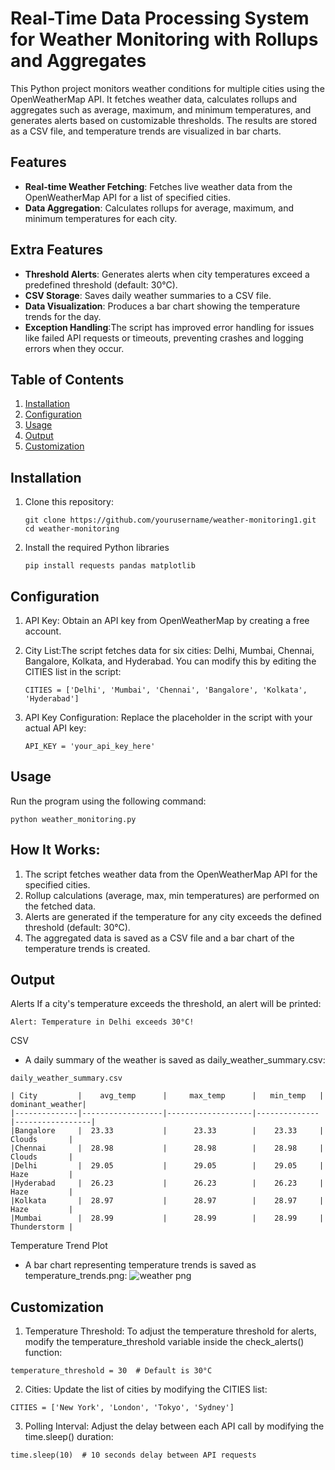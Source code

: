 #  Real-Time Data Processing System for Weather Monitoring with Rollups and Aggregates

This Python project monitors weather conditions for multiple cities using the OpenWeatherMap API. It fetches weather data, calculates rollups and aggregates such as average, maximum, and minimum temperatures, and generates alerts based on customizable thresholds. The results are stored as a CSV file, and temperature trends are visualized in bar charts.

## Features
- **Real-time Weather Fetching**: Fetches live weather data from the OpenWeatherMap API for a list of specified cities.
- **Data Aggregation**: Calculates rollups for average, maximum, and minimum temperatures for each city.
## Extra Features
- **Threshold Alerts**: Generates alerts when city temperatures exceed a predefined threshold (default: 30°C).
- **CSV Storage**: Saves daily weather summaries to a CSV file.
- **Data Visualization**: Produces a bar chart showing the temperature trends for the day.
- **Exception Handling**:The script has improved error handling for issues like failed API requests or timeouts, preventing crashes and logging errors when they occur.
 ## Table of Contents
1. [Installation](#installation)
2. [Configuration](#configuration)
3. [Usage](#usage)
4. [Output](#output)
5. [Customization](#customization)

## Installation

1. Clone this repository:
   ```
   git clone https://github.com/yourusername/weather-monitoring1.git 
   cd weather-monitoring

   ```
2. Install the required Python libraries
   ```
   pip install requests pandas matplotlib

   ```
## Configuration
1. API Key: Obtain an API key from OpenWeatherMap by creating a free account.

2. City List:The script fetches data for six cities: Delhi, Mumbai, Chennai, Bangalore, Kolkata, and Hyderabad. You can modify this by editing the CITIES list in the script:
   ```
   CITIES = ['Delhi', 'Mumbai', 'Chennai', 'Bangalore', 'Kolkata', 'Hyderabad']
   ```
3. API Key Configuration: Replace the placeholder in the script with your actual API key:
   ```
   API_KEY = 'your_api_key_here'
   ```
## Usage
   Run the program using the following command:
   ```
  python weather_monitoring.py
  ```
## How It Works:
  1. The script fetches weather data from the OpenWeatherMap API for the specified cities.
  2. Rollup calculations (average, max, min temperatures) are performed on the fetched data.
  3. Alerts are generated if the temperature for any city exceeds the defined threshold (default: 30°C).
  4. The aggregated data is saved as a CSV file and a bar chart of the temperature trends is created.
## Output
  Alerts
  If a city's temperature exceeds the threshold, an alert will be printed:
  ```
 Alert: Temperature in Delhi exceeds 30°C!
 ```
CSV
 - A daily summary of the weather is saved as daily_weather_summary.csv:
  ```
  daily_weather_summary.csv
  ```
 ```
| City         |    avg_temp      |     max_temp      |   min_temp   | dominant_weather|
|--------------|------------------|-------------------|--------------|-----------------|
|Bangalore     |  23.33           |      23.33        |    23.33     |    Clouds       |
|Chennai       |  28.98           |      28.98        |    28.98     |    Clouds       |
|Delhi         |  29.05           |      29.05        |    29.05     |    Haze         |
|Hyderabad     |  26.23           |      26.23        |    26.23     |    Haze         |
|Kolkata       |  28.97           |      28.97        |    28.97     |    Haze         |
|Mumbai        |  28.99           |      28.99        |    28.99     |    Thunderstorm |
```
Temperature Trend Plot
 - A bar chart representing temperature trends is saved as temperature_trends.png:
   ![weather png](https://github.com/user-attachments/assets/2ce49210-7b64-4a05-a57c-5511ea93330c)
   

## Customization
 1.  Temperature Threshold: To adjust the temperature threshold for alerts, modify the temperature_threshold variable inside the check_alerts() function:   
  ```
  temperature_threshold = 30  # Default is 30°C
  ```
2. Cities: Update the list of cities by modifying the CITIES list:
```
CITIES = ['New York', 'London', 'Tokyo', 'Sydney']
```
3. Polling Interval: Adjust the delay between each API call by modifying the time.sleep() duration:
 ```
 time.sleep(10)  # 10 seconds delay between API requests
 ```


